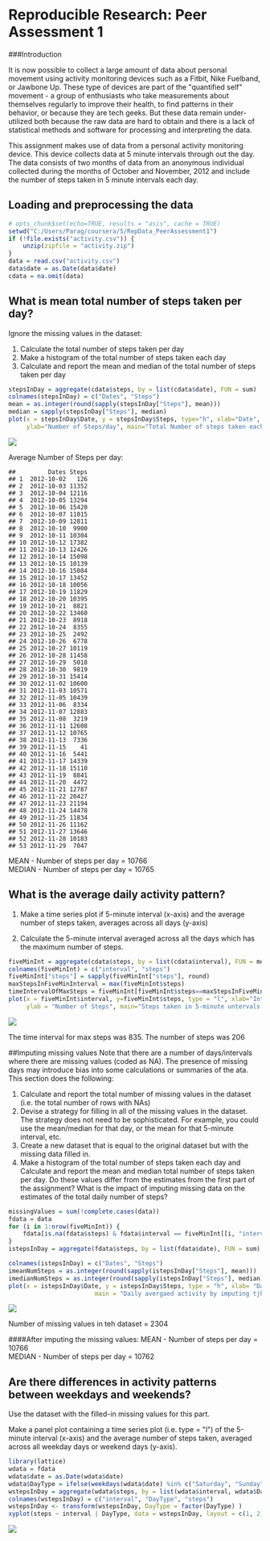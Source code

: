 # Reproducible Research: Peer Assessment 1

###Introduction

It is now possible to collect a large amount of data about personal movement using activity monitoring devices such as a Fitbit, Nike Fuelband, or Jawbone Up. These type of devices are part of the "quantified self" movement - a group of enthusiasts who take measurements about themselves regularly to improve their health, to find patterns in their behavior, or because they are tech geeks. But these data remain under-utilized both because the raw data are hard to obtain and there is a lack of statistical methods and software for processing and interpreting the data.

This assignment makes use of data from a personal activity monitoring device. This device collects data at 5 minute intervals through out the day. The data consists of two months of data from an anonymous individual collected during the months of October and November, 2012 and include the number of steps taken in 5 minute intervals each day.

## Loading and preprocessing the data

```r
# opts_chunk$set(echo=TRUE, results = "asis", cache = TRUE)
setwd("C:/Users/Parag/coursera/5/RepData_PeerAssessment1")
if (!file.exists("activity.csv")) {
    unzip(zipfile = "activity.zip")
}
data = read.csv("activity.csv")
data$date = as.Date(data$date)
cdata = na.omit(data)
```
## What is mean total number of steps taken per day?
Ignore the missing values in the dataset:

1. Calculate the total number of steps taken per day
2. Make a histogram of the total number of steps taken each day
3. Calculate and report the mean and median of the total number of steps taken per day


```r
stepsInDay = aggregate(cdata$steps, by = list(cdata$date), FUN = sum)
colnames(stepsInDay) = c("Dates", "Steps")
mean = as.integer(round(sapply(stepsInDay["Steps"], mean)))
median = sapply(stepsInDay["Steps"], median)
plot(x = stepsInDay$Date, y = stepsInDay$Steps, type="h", xlab="Date", 
     ylab="Number of Steps/day", main="Total Number of steps taken each day")
```

![](PA1_template_files/figure-html/unnamed-chunk-2-1.png) 

Average Number of Steps per day:

```
##         Dates Steps
## 1  2012-10-02   126
## 2  2012-10-03 11352
## 3  2012-10-04 12116
## 4  2012-10-05 13294
## 5  2012-10-06 15420
## 6  2012-10-07 11015
## 7  2012-10-09 12811
## 8  2012-10-10  9900
## 9  2012-10-11 10304
## 10 2012-10-12 17382
## 11 2012-10-13 12426
## 12 2012-10-14 15098
## 13 2012-10-15 10139
## 14 2012-10-16 15084
## 15 2012-10-17 13452
## 16 2012-10-18 10056
## 17 2012-10-19 11829
## 18 2012-10-20 10395
## 19 2012-10-21  8821
## 20 2012-10-22 13460
## 21 2012-10-23  8918
## 22 2012-10-24  8355
## 23 2012-10-25  2492
## 24 2012-10-26  6778
## 25 2012-10-27 10119
## 26 2012-10-28 11458
## 27 2012-10-29  5018
## 28 2012-10-30  9819
## 29 2012-10-31 15414
## 30 2012-11-02 10600
## 31 2012-11-03 10571
## 32 2012-11-05 10439
## 33 2012-11-06  8334
## 34 2012-11-07 12883
## 35 2012-11-08  3219
## 36 2012-11-11 12608
## 37 2012-11-12 10765
## 38 2012-11-13  7336
## 39 2012-11-15    41
## 40 2012-11-16  5441
## 41 2012-11-17 14339
## 42 2012-11-18 15110
## 43 2012-11-19  8841
## 44 2012-11-20  4472
## 45 2012-11-21 12787
## 46 2012-11-22 20427
## 47 2012-11-23 21194
## 48 2012-11-24 14478
## 49 2012-11-25 11834
## 50 2012-11-26 11162
## 51 2012-11-27 13646
## 52 2012-11-28 10183
## 53 2012-11-29  7047
```
MEAN - Number of steps per day = 10766  
MEDIAN - Number of steps per day = 10765  

## What is the average daily activity pattern?
1. Make a time series plot if 5-minute interval (x-axis) and the average number of steps taken, averages across all days (y-axis)

2. Calculate the 5-minute interval averaged across all the days which has the maximum number of steps.


```r
fiveMinInt = aggregate(cdata$steps, by = list(cdata$interval), FUN = mean)
colnames(fiveMinInt) = c("interval", "steps")
fiveMinInt["steps"] = sapply(fiveMinInt["steps"], round)
maxStepsInFiveMinInterval = max(fiveMinInt$steps)
timeIntervalOfMaxSteps = fiveMinInt[fiveMinInt$steps==maxStepsInFiveMinInterval , "interval"]
plot(x = fiveMinInt$interval, y=fiveMinInt$steps, type = "l", xlab="Interval", 
     ylab = "Number of Steps", main="Steps taken in 5-minute untervals on an average across all days")
```

![](PA1_template_files/figure-html/unnamed-chunk-4-1.png) 

The time interval for max steps was 835.
The number of steps was 206

##Imputing missing values
Note that there are a number of days/intervals where there are missing values (coded as NA).
The presence of missing days may introduce bias into some calculations or summaries of the
ata. This section does the following:

1. Calculate and report the total number of missing values in the dataset
(i.e. the total number of rows with NAs)
2. Devise a strategy for filling in all of the missing values in the dataset. The strategy does not need to be sophisticated. For example, you could use the mean/median for that day, or the mean for that 5-minute interval, etc.
3. Create a new dataset that is equal to the original dataset but with the missing data filled in.
4. Make a histogram of the total number of steps taken each day and Calculate and report the mean and median total number of steps taken per day. Do these values differ from the estimates from the first part of the assignment? What is the impact of imputing missing data on the estimates of the total daily number of steps?


```r
missingValues = sum(!complete.cases(data))
fdata = data
for (i in 1:nrow(fiveMinInt)) {
    fdata[is.na(fdata$steps) & fdata$interval == fiveMinInt[[i, "interval"]], "steps"] = fiveMinInt[[i, "steps"]]
}
istepsInDay = aggregate(fdata$steps, by = list(fdata$date), FUN = sum)

colnames(istepsInDay) = c("Dates", "Steps")
imeanNumSteps = as.integer(round(sapply(istepsInDay["Steps"], mean)))
imedianNumSteps = as.integer(round(sapply(istepsInDay["Steps"], median)))
plot(x = istepsInDay$Date, y = istepsInDay$Steps, type = "h", xlab= "Date", ylab = "Number of Steps",
                        main = "Daily avergaed activity by imputing tjhe mssing values")
```

![](PA1_template_files/figure-html/unnamed-chunk-5-1.png) 

Number of missing values in teh dataset = 2304  

####After imputing the missing values:
MEAN - Number of steps per day = 10766  
MEDIAN - Number of steps per day = 10762

## Are there differences in activity patterns between weekdays and weekends?
Use the dataset with the filled-in missing values for this part.

Make a panel plot containing a time series plot (i.e. type = "l") of the 5-minute interval (x-axis) and the average number of steps taken, averaged across all weekday days or weekend days (y-axis). 


```r
library(lattice)
wdata = fdata
wdata$date = as.Date(wdata$date)
wdata$DayType = ifelse(weekdays(wdata$date) %in% c("Saturday", "Sunday"), "weekend", "weekday")
wstepsInDay = aggregate(wdata$steps, by = list(wdata$interval, wdata$DayType), FUN = mean)
colnames(wstepsInDay) = c("interval", "DayType", "steps")
wstepsInDay <- transform(wstepsInDay, DayType = factor(DayType) )
xyplot(steps ~ interval | DayType, data = wstepsInDay, layout = c(1, 2), ylab = "Number of steps", type = "l")
```

![](PA1_template_files/figure-html/unnamed-chunk-6-1.png) 






